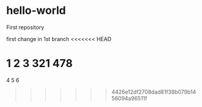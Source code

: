 # hello-world
First repository

first change in 1st branch
<<<<<<< HEAD

 1 2 3
321
478
=======
4 5 6
>>>>>>> 4426e12df2708dad81f38b079b1456094a96511f

